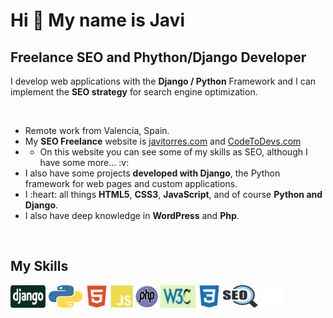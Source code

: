 
<h1>Hi 👋 My name is Javi</h1>
<h2>Freelance SEO and Phython/Django Developer</h2>
<p>I develop web applications with the <strong>Django / Python</strong> Framework and I can implement the <strong>SEO strategy</strong> for search engine optimization.</p>
<br/>
<ul>
  <li>Remote work from Valencia, Spain.</li>
  <li>My <strong>SEO Freelance</strong> website is <a href="https://www.javitorres.com">javitorres.com</a> and <a href="https://www.codetodevs.com">CodeToDevs.com</a></li>
  <li>
    <ul>
      <li>On this website you can see some of my skills as SEO, although I have some more... :v:</li>
    </ul>
  </li>
  <li>I also have some projects <strong>developed with Django</strong>, the Python framework for web pages and custom applications.</li>
  <li>I :heart: all things <strong>HTML5</strong>, <strong>CSS3</strong>, <strong>JavaScript</strong>, and of course <strong>Python and Django</strong>.</li>
  <li>I also have deep knowledge in <strong>WordPress</strong> and <strong>Php</strong>.</li>
</ul>

<br />
<h2>My Skills</h2>
<p align="left" dir="auto">
<img src="images/django.svg" width="56" height="36" />
<img src="images/python.svg" width="56" height="36" />
<img src="images/html5.svg" width="36" height="36" />
<img src="images/javascript.svg" width="36" height="36" />
<img src="images/php.png" width="36" height="36" />
<img src="images/W3C.webp" width="56" height="36" />
<img src="images/css3.svg" width="36" height="36" />
<img src="images/seo.svg" width="56" height="36" />
<img src="images/photoshop.svg" width="36" height="36" />
</p>
